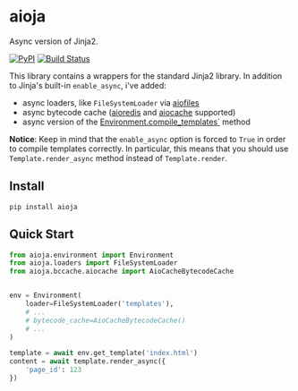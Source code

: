 # aioja
Async version of Jinja2.

[![PyPI](https://img.shields.io/pypi/v/aioja.svg)](https://pypi.org/project/aioja/)
[![Build Status](https://travis-ci.org/dldevinc/aioja.svg?branch=master)](https://travis-ci.org/dldevinc/aioja)

This library contains a wrappers for the standard Jinja2 library. 
In addition to Jinja's built-in `enable_async`, i've added:
* async loaders, like `FileSystemLoader` via [aiofiles](https://github.com/Tinche/aiofiles)
* async bytecode cache ([aioredis](https://github.com/aio-libs/aioredis) and [aiocache](https://github.com/argaen/aiocache) supported)
* async version of the [Environment.compile_templates`](https://jinja.palletsprojects.com/en/2.11.x/api/#jinja2.Environment.compile_templates) method

**Notice**: Keep in mind that the `enable_async` option is forced to `True`
in order to compile templates correctly. In particular, this means that
you should use `Template.render_async` method instead of `Template.render`.

## Install

```
pip install aioja
```

## Quick Start

```python
from aioja.environment import Environment
from aioja.loaders import FileSystemLoader
from aioja.bccache.aiocache import AioCacheBytecodeCache


env = Environment(
    loader=FileSystemLoader('templates'),
    # ...
    # bytecode_cache=AioCacheBytecodeCache()
    # ...
)

template = await env.get_template('index.html')
content = await template.render_async({
    'page_id': 123
})
```
